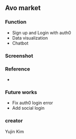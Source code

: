 ## Avo market

### Function
* Sign up and Login with auth0
* Data visualization
* Chatbot

### Screenshot

### Reference
*

### Future works
* Fix auth0 login error
* Add social login

### creator 
Yujin Kim